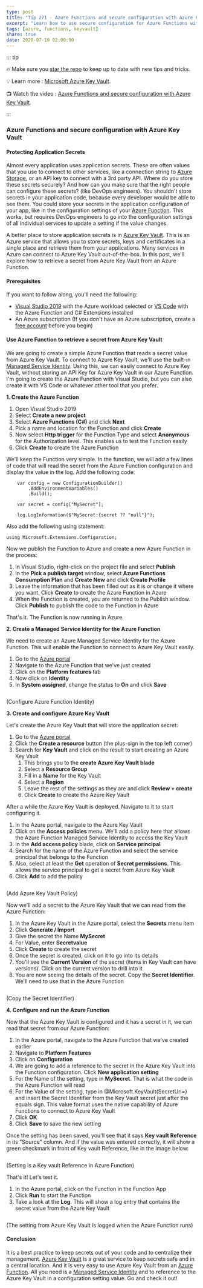 ```yaml
---
type: post
title: "Tip 271 - Azure Functions and secure configuration with Azure Key Vault"
excerpt: "Learn how to use secure configuration for Azure Functions with Azure Key Vault"
tags: [azure, functions, keyvault]
share: true
date: 2020-07-19 02:00:00
---
```


::: tip 

:fire: Make sure you [star the repo](http://azuredev.tips?WT.mc_id=azure-azuredevtips-azureappsdev) to keep up to date with new tips and tricks.

:bulb: Learn more : [Microsoft Azure Key Vault](https://azure.microsoft.com/services/key-vault?WT.mc_id=azure-azuredevtips-azureappsdev). 

:tv: Watch the video : [Azure Functions and secure configuration with Azure Key Vault](https://www.youtube.com/watch?v=6HKj5hOuD00&list=PLLasX02E8BPCNCK8Thcxu-Y-XcBUbhFWC&index=7&t=0s?WT.mc_id=youtube-azuredevtips-azureappsdev).

:::

### Azure Functions and secure configuration with Azure Key Vault

#### Protecting Application Secrets

Almost every application uses application secrets. These are often values that you use to connect to other services, like a connection string to [Azure Storage](https://azure.microsoft.com/services/storage?WT.mc_id=azure-azuredevtips-azureappsdev), or an API key to connect with a 3rd party API. Where do you store these secrets securely? And how can you make sure that the right people can configure these secrets? (like DevOps engineers). You shouldn't store secrets in your application code, because every developer would be able to see them. You could store your secrets in the application configuration of your app, like in the configuration settings of your [Azure Function](https://azure.microsoft.com/services/functions?WT.mc_id=azure-azuredevtips-azureappsdev). This works, but requires DevOps engineers to go into the configuration settings of all individual services to update a setting if the value changes. 

A better place to store application secrets is in [Azure Key Vault](https://azure.microsoft.com/services/key-vault?WT.mc_id=azure-azuredevtips-azureappsdev). This is an Azure service that allows you to store secrets, keys and certificates in a single place and retrieve them from your applications. Many services in Azure can connect to Azure Key Vault out-of-the-box. In this post, we'll explore how to retrieve a secret from Azure Key Vault from an Azure Function. 


#### Prerequisites

If you want to follow along, you'll need the following:
* [Visual Studio 2019](https://visualstudio.microsoft.com/vs/?WT.mc_id=microsoft-azuredevtips-azureappsdev) with the Azure workload selected or [VS Code](https://code.visualstudio.com?WT.mc_id=other-azuredevtips-azureappsdev) with the Azure Function and C# Extensions installed
* An Azure subscription (If you don't have an Azure subscription, create a [free account](https://azure.microsoft.com/free/?WT.mc_id=azure-azuredevtips-azureappsdev) before you begin)

#### Use Azure Function to retrieve a secret from Azure Key Vault
We are going to create a simple Azure Function that reads a secret value from Azure Key Vault. To connect to Azure Key Vault, we'll use the built-in [Managed Service Identity](https://docs.microsoft.com/azure/active-directory/managed-identities-azure-resources/overview?WT.mc_id=docs-azuredevtips-azureappsdev). Using this, we can easily connect to Azure Key Vault, without storing an API Key for Azure Key Vault in our Azure Function. 
I'm going to create the Azure Function with Visual Studio, but you can also create it with VS Code or whatever other tool that you prefer.

**1. Create the Azure Function**

1. Open Visual Studio 2019
2. Select **Create a new project**
3. Select **Azure Functions (C#)** and click **Next**
4. Pick a name and location for the Function and click **Create**
5. Now select **Http trigger** for the Function Type and select **Anonymous** for the Authorization level. This enables us to test the Function easily
6. Click **Create** to create the Azure Function

We'll keep the Function very simple. In the function, we will add a few lines of code that will read the secret from the Azure Function configuration and display the value in the log.
Add the following code:

```
    var config = new ConfigurationBuilder()
        .AddEnvironmentVariables()
        .Build();

    var secret = config["MySecret"];

    log.LogInformation($"MySecret:{secret ?? "null"}");
```

Also add the following using statement:

```
using Microsoft.Extensions.Configuration;
```

Now we publish the Function to Azure and create a new Azure Function in the process:
1. In Visual Studio, right-click on the project file and select **Publish**
2. In the **Pick a publish target** window, select **Azure Functions Consumption Plan** and **Create New** and click **Create Profile**
3. Leave the information that has been filled out as it is or change it where you want. Click **Create** to create the Azure Function in Azure
4. When the Function is created, you are returned to the Publish window. Click **Publish** to publish the code to the Function in Azure

That's it. The Function is now running in Azure.

**2. Create a Managed Service Identity for the Azure Function**

We need to create an Azure Managed Service Identity for the Azure Function. This will enable the Function to connect to Azure Key Vault easily.

1. Go to the [Azure portal](https://portal.azure.com/?WT.mc_id=azure-azuredevtips-azureappsdev)
2. Navigate to the Azure Function that we've just created
3. Click on the **Platform features** tab
4. Now click on **Identity**
5. In **System assigned**, change the status to **On** and click **Save**

<img :src="$withBase('/files/59functionidentity.png')">

(Configure Azure Function Identity)

**3. Create and configure Azure Key Vault**

Let's create the Azure Key Vault that will store the application secret:

1. Go to the [Azure portal](https://portal.azure.com/?WT.mc_id=azure-azuredevtips-azureappsdev)
2. Click the **Create a resource** button (the plus-sign in the top left corner)
3. Search for **Key Vault** and click on the result to start creating an Azure Key Vault
   1. This brings you to the **create Azure Key Vault blade**
   2. Select a **Resource Group**
   3. Fill in a **Name** for the Key Vault
   4. Select a **Region**
   5. Leave the rest of the settings as they are and click **Review + create**
   6. Click **Create** to create the Azure Key Vault

After a while the Azure Key Vault is deployed. Navigate to it to start configuring it.
1. In the Azure portal, navigate to the Azure Key Vault
2. Click on the **Access policies** menu. We'll add a policy here that allows the Azure Function Managed Service Identity to access the Key Vault
3. In the **Add access policy** blade, click on **Service principal**
4. Search for the name of the Azure Function and select the service principal that belongs to the Function
5. Also, select at least the **Get** operation of **Secret permissions**. This allows the service principal to get a secret from Azure Key Vault
6. Click **Add** to add the policy

<img :src="$withBase('/files/59keyvaultpolicy.png')">

(Add Azure Key Vault Policy)

Now we'll add a secret to the Azure Key Vault that we can read from the Azure Function:
1. In the Azure Key Vault in the Azure portal, select the **Secrets** menu item
2. Click **Generate / Import**
3. Give the secret the Name **MySecret**
4. For Value, enter **Secretvalue**
5. Click **Create** to create the secret
6. Once the secret is created, click on it to go into its details
7. You'll see the **Current Version** of the secret (items in Key Vault can have versions). Click on the current version to drill into it
8. You are now seeing the details of the secret. Copy the **Secret Identifier**. We'll need to use that in the Azure Function

<img :src="$withBase('/files/59keyvaultsecret.png')">

(Copy the Secret Identifier)

**4. Configure and run the Azure Function**

Now that the Azure Key Vault is configured and it has a secret in it, we can read that secret from our Azure Function:
1. In the Azure portal, navigate to the Azure Function that we've created earlier
2. Navigate to **Platform Features**
3. Click on **Configuration**
4. We are going to add a reference to the secret in the Azure Key Vault into the Function configuration. Click **New application setting**
5. For the Name of the setting, type in **MySecret**. That is what the code in the Azure Function will read
6. For the Value of the setting, type in @Microsoft.KeyVault(SecretUri=) and insert the Secret Identifier from the Key Vault secret just after the equals sign. This value format uses the native capability of Azure Functions to connect to Azure Key Vault
7. Click **OK**
8. Click **Save** to save the new setting

Once the setting has been saved, you'll see that it says **Key vault Reference** in its "Source" column. And if the value was entered correctly, it will show a green checkmark in front of Key vault Reference, like in the image below:

<img :src="$withBase('/files/59functionconfiguration.png')">

(Setting is a Key vault Reference in Azure Function)

That's it! Let's test it. 
1. In the Azure portal, click on the Function in the Function App
2. Click **Run** to start the Function
3. Take a look at the **Log**. This will show a log entry that contains the secret value from the Azure Key Vault

<img :src="$withBase('/files/59functionoutput.png')">

(The setting from Azure Key Vault is logged when the Azure Function runs)

#### Conclusion
It is a best practice to keep secrets out of your code and to centralize their management. [Azure Key Vault](https://azure.microsoft.com/services/key-vault?WT.mc_id=azure-azuredevtips-azureappsdev) is a great service to keep secrets safe and in a central location. And it is very easy to use Azure Key Vault from an [Azure Function](https://azure.microsoft.com/services/functions?WT.mc_id=azure-azuredevtips-azureappsdev). All you need is a [Managed Service Identity](https://docs.microsoft.com/azure/active-directory/managed-identities-azure-resources/overview?WT.mc_id=docs-azuredevtips-azureappsdev) and to reference to the Azure Key Vault in a configuration setting value. Go and check it out!